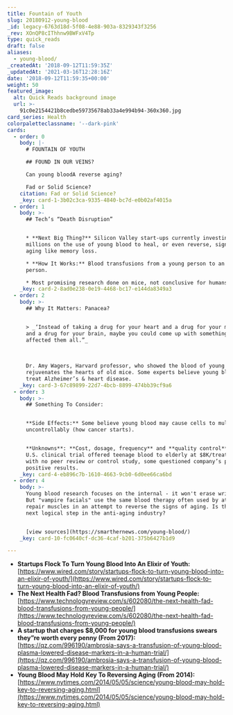 ```yaml
---
title: Fountain of Youth
slug: 20180912-young-blood
_id: legacy-6763d18d-5f08-4e88-903a-8329343f3256
_rev: XOnQP8cIThhnw9BWFxV4Tp
type: quick_reads
draft: false
aliases:
  - young-blood/
_createdAt: '2018-09-12T11:59:35Z'
_updatedAt: '2021-03-16T12:28:16Z'
date: '2018-09-12T11:59:35+00:00'
weight: 50
featured_image:
  alt: Quick Reads background image
  url: >-
    91c0e2154421b8cedbe59735678ab33a4e994b94-360x360.jpg
card_series: Health
colorpaletteclassname: '--dark-pink'
cards:
  - order: 0
    body: |-
      # FOUNTAIN OF YOUTH

      ## FOUND IN OUR VEINS?

      Can young bloodA reverse aging?

      Fad or Solid Science?
    citation: Fad or Solid Science?
    _key: card-1-3b02c3ca-9335-4840-bc7d-e0b02af4015a
  - order: 1
    body: >-
      ## Tech’s “Death Disruption”


      * **Next Big Thing?** Silicon Valley start-ups currently investing
      millions on the use of young blood to heal, or even reverse, signs of
      aging like memory loss.

      * **How It Works:** Blood transfusions from a young person to an older
      person.

      * Most promising research done on mice, not conclusive for humans.
    _key: card-2-8ad0e238-0e19-4468-bc17-e144da8349a3
  - order: 2
    body: >-
      ## Why It Matters: Panacea?


      > _‘Instead of taking a drug for your heart and a drug for your muscles
      and a drug for your brain, maybe you could come up with something that
      affected them all.”_  
        
        
        
      Dr. Amy Wagers, Harvard professor, who showed the blood of young mice
      rejuvenates the hearts of old mice. Some experts believe young blood may
      treat Alzheimer’s & heart disease.
    _key: card-3-67c89899-22d7-4bcb-8899-474bb39cf9a6
  - order: 3
    body: >-
      ## Something To Consider:


      **Side Effects:** Some believe young blood may cause cells to multiply
      uncontrollably (how cancer starts).


      **Unknowns**: **Cost, dosage, frequency** and **quality control**. One
      U.S. clinical trial offered teenage blood to elderly at $8K/treatment, but
      with no peer review or control study, some questioned company’s proclaimed
      positive results.
    _key: card-4-eb896c7b-1610-4663-9cb0-6d0ee66ca6bd
  - order: 4
    body: >-
      Young blood research focuses on the internal - it won't erase wrinkles.
      But "vampire facials" use the same blood therapy often used by athletes to
      repair muscles in an attempt to reverse the signs of aging. Is this the
      next logical step in the anti-aging industry?


      [view sources](https://smarthernews.com/young-blood/)
    _key: card-10-fc0640cf-dc36-4caf-b201-375b6427b1d9

---
```

* **Startups Flock To Turn Young Blood Into An Elixir of Youth:**  
[https://www.wired.com/story/startups-flock-to-turn-young-blood-into-an-elixir-of-youth/](https://www.wired.com/story/startups-flock-to-turn-young-blood-into-an-elixir-of-youth/)
* **The Next Health Fad? Blood Transfusions from Young People:**  
[https://www.technologyreview.com/s/602080/the-next-health-fad-blood-transfusions-from-young-people/](https://www.technologyreview.com/s/602080/the-next-health-fad-blood-transfusions-from-young-people/)
* **A startup that charges $8,000 for young blood transfusions swears they”re worth every penny (From 2017):**  
[https://qz.com/996190/ambrosia-says-a-transfusion-of-young-blood-plasma-lowered-disease-markers-in-a-human-trial/](https://qz.com/996190/ambrosia-says-a-transfusion-of-young-blood-plasma-lowered-disease-markers-in-a-human-trial/)
* **Young Blood May Hold Key To Reversing Aging (From 2014):**  
[https://www.nytimes.com/2014/05/05/science/young-blood-may-hold-key-to-reversing-aging.html](https://www.nytimes.com/2014/05/05/science/young-blood-may-hold-key-to-reversing-aging.html)